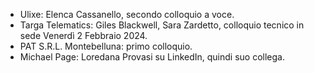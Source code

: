 - Ulixe: Elenca Cassanello, secondo colloquio a voce.
- Targa Telematics: Giles Blackwell, Sara Zardetto, colloquio tecnico in sede Venerdì 2 Febbraio 2024.
- PAT S.R.L. Montebelluna: primo colloquio.
- Michael Page: Loredana Provasi su LinkedIn, quindi suo collega.
